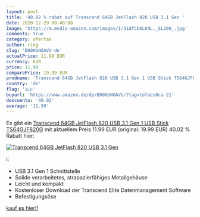 ```yaml
---
layout: post
title: '40.02 % rabat auf Transcend 64GB JetFlash 820 USB 3.1 Gen '
date: 2020-12-29 08:48:08
image: 'https://m.media-amazon.com/images/I/31dfCb6LKNL._SL200_.jpg'
comments: true
category: ofertas
author: ring
slug: 'B00HUNOAVU-de'
actualPrice: 11.99 EUR
currency: EUR
price: 11.99
comparePrice: 19.99 EUR
prodname: 'Transcend 64GB JetFlash 820 USB 3.1 Gen 1 USB Stick TS64GJF820G'
country: 'de'
flag: '🇩🇪'
buyurl: 'https://www.amazon.de/dp/B00HUNOAVU/?tag=tolees0ca-21'
descuento: '40.02'
average: '11.99'
---
```


Es gibt ein [Transcend 64GB JetFlash 820 USB 3.1 Gen 1 USB Stick TS64GJF820G](https://www.amazon.de/dp/B00HUNOAVU/?tag=tolees0ca-21) mit aktuellem Preis 11.99 EUR (original: 19.99 EUR) 40.02 % Rabatt hier:

[![Transcend 64GB JetFlash 820 USB 3.1 Gen ](https://m.media-amazon.com/images/I/31dfCb6LKNL._SL200_.jpg)](https://www.amazon.de/dp/B00HUNOAVU/?tag=tolees0ca-21)

ℹ️:

- USB 3.1 Gen 1 Schnittstelle
- Solide verarbeitetes, strapazierfähiges Metallgehäuse
- Leicht und kompakt
- Kostenloser Download der Transcend Elite Datenmanagement Software
- Befestigungsöse

[kauf es hier!!](https://www.amazon.de/dp/B00HUNOAVU/?tag=tolees0ca-21)
